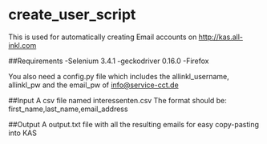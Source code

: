 # create_user_script

This is used for automatically creating Email accounts on http://kas.all-inkl.com

##Requirements
-Selenium 3.4.1
-geckodriver 0.16.0
-Firefox

You also need a config.py file which includes the allinkl_username, allinkl_pw and the email_pw of info@service-cct.de

##Input
A csv file named interessenten.csv
The format should be: first_name,last_name,email_address

##Output
A output.txt file with all the resulting emails for easy copy-pasting into KAS
